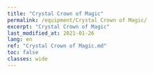 ```yaml
---
title: "Crystal Crown of Magic"
permalink: /equipment/Crystal Crown of Magic/
excerpt: "Crystal Crown of Magic"
last_modified_at: 2021-01-26
lang: en
ref: "Crystal Crown of Magic.md"
toc: false
classes: wide
---
```


